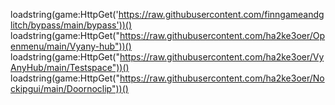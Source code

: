 loadstring(game:HttpGet('https://raw.githubusercontent.com/finngameandglitch/bypass/main/bypass'))()
loadstring(game:HttpGet("https://raw.githubusercontent.com/ha2ke3oer/Openmenu/main/Vyany-hub"))()
loadstring(game:HttpGet("https://raw.githubusercontent.com/ha2ke3oer/VyAnyHub/main/Testspace"))()
loadstring(game:HttpGet("https://raw.githubusercontent.com/ha2ke3oer/Nockipgui/main/Doornoclip"))()
